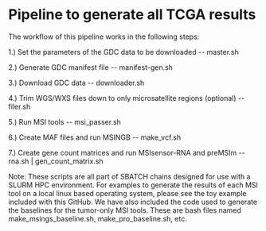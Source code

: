 # Pipeline to generate all TCGA results

The workflow of this pipeline works in the following steps:

1.) Set the parameters of the GDC data to be downloaded -- master.sh

2.) Generate GDC manifest file -- manifest-gen.sh

3.) Download GDC data -- downloader.sh

4.) Trim WGS/WXS files down to only microsatellite regions (optional) -- filer.sh

5.) Run MSI tools -- msi_passer.sh

6.) Create MAF files and run MSINGB -- make_vcf.sh

7.) Create gene count matrices and run MSIsensor-RNA and preMSIm -- rna.sh | gen_count_matrix.sh


Note: These scripts are all part of SBATCH chains designed for use with a SLURM HPC environment. For examples to generate the results of each MSI tool on
a local linux based operating system, please see the toy example included with this GitHub. We have also included the code used to generate the baselines
for the tumor-only MSI tools. These are bash files named make_msings_baseline.sh, make_pro_baseline.sh, etc. 
 

